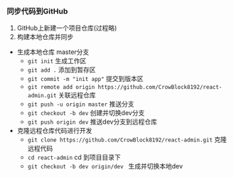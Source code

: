 ### 同步代码到GitHub
1. GitHub上新建一个项目仓库(过程略)
2. 构建本地仓库并同步
- 生成本地仓库 master分支
  - `git init` 生成工作区
  - `git add .` 添加到暂存区
  - `git commit -m "init app"` 提交到版本区
  - `git remote add origin https://github.com/CrowBlock8192/react-admin.git` 关联远程仓库
  - `git push -u origin master` 推送分支
  - `git checkout -b dev` 创建并切换dev分支
  - `git push origin dev` 推送dev分支到远程仓库
- 克隆远程仓库代码进行开发
  - `git clone https://github.com/CrowBlock8192/react-admin.git` 克隆远程代码
  - `cd react-admin` cd 到项目目录下
  - `git checkout -b dev origin/dev ` 生成并切换本地dev